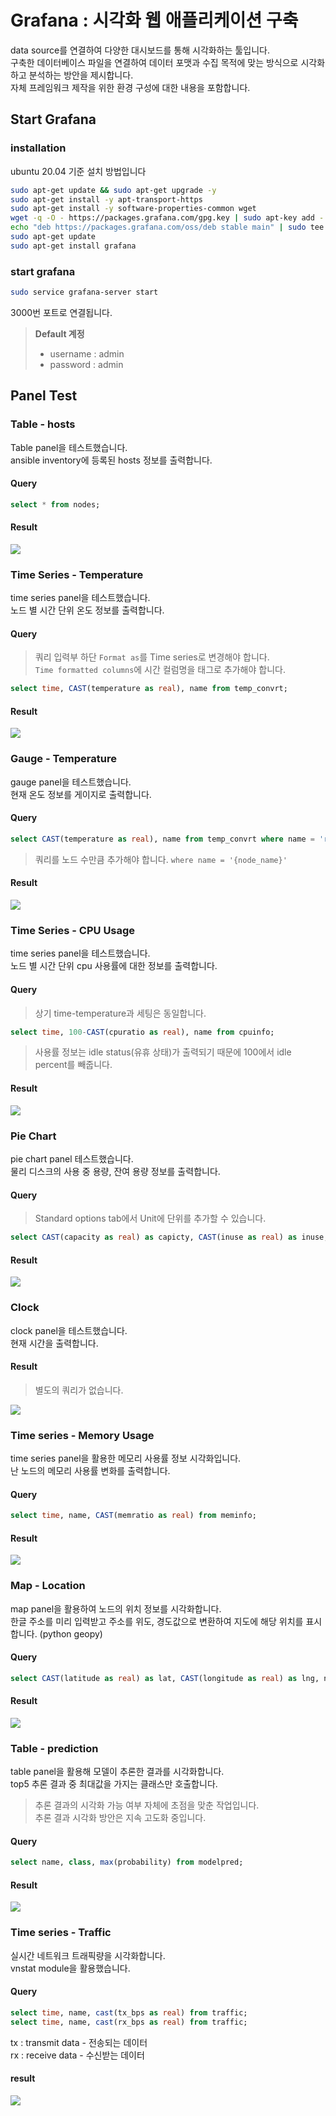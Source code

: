 # Grafana : 시각화 웹 애플리케이션 구축
data source를 연결하여 다양한 대시보드를 통해 시각화하는 툴입니다.<br>
구축한 데이터베이스 파일을 연결하여 데이터 포맷과 수집 목적에 맞는 방식으로 시각화하고 분석하는 방안을 제시합니다.<br>
자체 프레임워크 제작을 위한 환경 구성에 대한 내용을 포함합니다.

## Start Grafana

### installation
ubuntu 20.04 기준 설치 방법입니다<br>
```bash
sudo apt-get update && sudo apt-get upgrade -y
sudo apt-get install -y apt-transport-https
sudo apt-get install -y software-properties-common wget
wget -q -O - https://packages.grafana.com/gpg.key | sudo apt-key add -
echo "deb https://packages.grafana.com/oss/deb stable main" | sudo tee -a /etc/apt/sources.list.d/grafana.list
sudo apt-get update
sudo apt-get install grafana
```

### start grafana
```bash
sudo service grafana-server start
```
3000번 포트로 연결됩니다.<br>
>**Default 계정**
>- username : admin
>- password : admin

## Panel Test

### Table - hosts
Table panel을 테스트했습니다.<br>
ansible inventory에 등록된 hosts 정보를 출력합니다.

#### Query
```sql
select * from nodes;
```

#### Result
![](./img4doc/table_hosts.png)

### Time Series - Temperature
time series panel을 테스트했습니다.<br>
노드 별 시간 단위 온도 정보를 출력합니다.

#### Query
>쿼리 입력부 하단 ```Format as```를 Time series로 변경해야 합니다.<br>
>```Time formatted columns```에 시간 컬럼명을 태그로 추가해야 합니다.

```sql
select time, CAST(temperature as real), name from temp_convrt;
```

#### Result
![](./img4doc/time_temp.png)

### Gauge - Temperature
gauge panel을 테스트했습니다.<br>
현재 온도 정보를 게이지로 출력합니다.

#### Query
```sql
select CAST(temperature as real), name from temp_convrt where name = 'rpi6402' order by ROWID desc limit 1;
```

>쿼리를 노드 수만큼 추가해야 합니다. ```where name = '{node_name}'```

#### Result
![](./img4doc/gauge_temp.png)

### Time Series - CPU Usage
time series panel을 테스트했습니다.<br>
노드 별 시간 단위 cpu 사용률에 대한 정보를 출력합니다.

#### Query
>상기 time-temperature과 세팅은 동일합니다.

```sql
select time, 100-CAST(cpuratio as real), name from cpuinfo;
```

>사용률 정보는 idle status(유휴 상태)가 출력되기 때문에 100에서 idle percent를 빼줍니다.

#### Result
![](./img4doc/time_cpu.png)

### Pie Chart
pie chart panel 테스트했습니다.<br>
물리 디스크의 사용 중 용량, 잔여 용량 정보를 출력합니다.

#### Query
>Standard options tab에서 Unit에 단위를 추가할 수 있습니다.

```sql
select CAST(capacity as real) as capicty, CAST(inuse as real) as inuse, name from strginfo where name = 'rpi6402' order by ROWID desc limit 1;
```

#### Result
![](./img4doc/piechart_disk.png)

### Clock
clock panel을 테스트했습니다.<br>
현재 시간을 출력합니다.

#### Result
>별도의 쿼리가 없습니다.

![](./img4doc/clock.png)

### Time series - Memory Usage
time series panel을 활용한 메모리 사용률 정보 시각화입니다.<br>
난 노드의 메모리 사용률 변화를 출력합니다.

#### Query
```sql
select time, name, CAST(memratio as real) from meminfo;
```

#### Result
![](./img4doc/meminfo.png)

### Map - Location
map panel을 활용하여 노드의 위치 정보를 시각화합니다.<br>
한글 주소를 미리 입력받고 주소를 위도, 경도값으로 변환하여 지도에 해당 위치를 표시합니다. (python geopy)

#### Query
```sql
select CAST(latitude as real) as lat, CAST(longitude as real) as lng, name from location;
```

#### Result
![](./img4doc/location.png)

### Table - prediction
table panel을 활용해 모델이 추론한 결과를 시각화합니다.<br>
top5 추론 결과 중 최대값을 가지는 클래스만 호출합니다.

>추론 결과의 시각화 가능 여부 자체에 초점을 맞춘 작업입니다.<br>
>추론 결과 시각화 방안은 지속 고도화 중입니다.

#### Query
```sql
select name, class, max(probability) from modelpred;
```

#### Result
![](./img4doc/pred.png)

### Time series - Traffic
실시간 네트워크 트래픽량을 시각화합니다.<br>
vnstat module을 활용했습니다.

#### Query
```sql
select time, name, cast(tx_bps as real) from traffic;
select time, name, cast(rx_bps as real) from traffic;
```
tx : transmit data - 전송되는 데이터<br>
rx : receive data - 수신받는 데이터

#### result
![](./img4doc/time_traffic.png)
